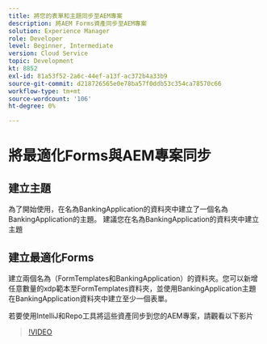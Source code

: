 ```yaml
---
title: 將您的表單和主題同步至AEM專案
description: 將AEM Forms資產同步至AEM專案
solution: Experience Manager
role: Developer
level: Beginner, Intermediate
version: Cloud Service
topic: Development
kt: 8852
exl-id: 81a53f52-2a6c-44ef-a13f-ac372b4a33b9
source-git-commit: d218726565e0e78ba57f0ddb53c354ca78570c66
workflow-type: tm+mt
source-wordcount: '106'
ht-degree: 0%

---
```


# 將最適化Forms與AEM專案同步

## 建立主題

為了開始使用，在名為BankingApplication的資料夾中建立了一個名為BankingApplication的主題。 建議您在名為BankingApplication的資料夾中建立主題

## 建立最適化Forms

建立兩個名為（FormTemplates和BankingApplication）的資料夾。您可以新增任意數量的xdp範本至FormTemplates資料夾，並使用BankingApplication主題在BankingApplication資料夾中建立至少一個表單。

若要使用IntelliJ和Repo工具將這些資產同步到您的AEM專案，請觀看以下影片

>[!VIDEO](https://video.tv.adobe.com/v/336937?quality=12&learn=on)
